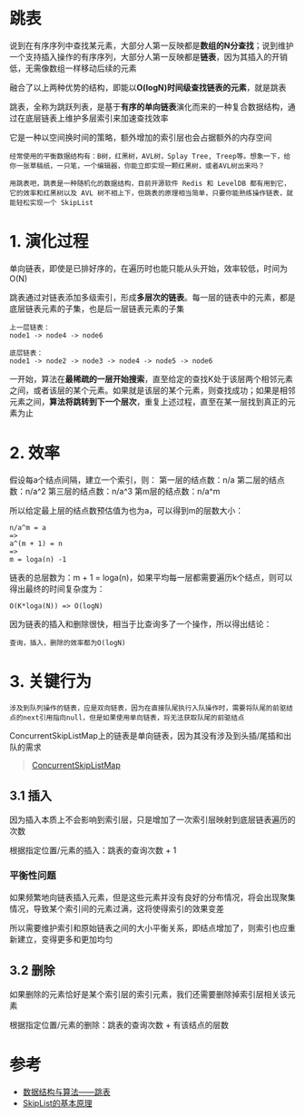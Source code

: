 # 跳表

说到在有序序列中查找某元素，大部分人第一反映都是**数组的N分查找**；说到维护一个支持插入操作的有序序列，大部分人第一反映都是**链表**，因为其插入的开销低，无需像数组一样移动后续的元素

融合了以上两种优势的结构，即能以**O(logN)时间级查找链表的元素**，就是跳表

跳表，全称为跳跃列表，是基于**有序的单向链表**演化而来的一种复合数据结构，通过在底层链表上维护多层索引来加速查找效率

它是一种以空间换时间的策略，额外增加的索引层也会占据额外的内存空间

    经常使用的平衡数据结构有：B树，红黑树，AVL树，Splay Tree, Treep等。想象一下，给你一张草稿纸，一只笔，一个编辑器，你能立即实现一颗红黑树，或者AVL树出来吗？

    用跳表吧，跳表是一种随机化的数据结构，目前开源软件 Redis 和 LevelDB 都有用到它，它的效率和红黑树以及 AVL 树不相上下，但跳表的原理相当简单，只要你能熟练操作链表，就能轻松实现一个 SkipList

# **1. 演化过程**

单向链表，即使是已排好序的，在遍历时也能只能从头开始，效率较低，时间为O(N)

跳表通过对链表添加多级索引，形成**多层次的链表**。每一层的链表中的元素，都是底层链表元素的子集，也是后一层链表元素的子集

    上一层链表：
    node1 -> node4 -> node6

    底层链表：
    node1 -> node2 -> node3 -> node4 -> node5 -> node6

一开始，算法在**最稀疏的一层开始搜索**，直至给定的查找K处于该层两个相邻元素之间，或者该层的某个元素。如果就是该层的某个元素，则查找成功；如果是相邻元素之间，**算法将跳转到下一个层次**，重复上述过程，直至在某一层找到真正的元素为止

# **2. 效率**

假设每a个结点间隔，建立一个索引，则：
第一层的结点数：n/a
第二层的结点数：n/a^2
第三层的结点数：n/a^3
第m层的结点数：n/a^m

所以给定最上层的结点数预估值为也为a，可以得到m的层数大小：

    n/a^m = a
    =>
    a^(m + 1) = n
    =>
    m = loga(n) -1

链表的总层数为：m + 1 = loga(n)，如果平均每一层都需要遍历k个结点，则可以得出最终的时间复杂度为：

    O(K*loga(N)) => O(logN)

因为链表的插入和删除很快，相当于比查询多了一个操作，所以得出结论：

    查询，插入，删除的效率都为O(logN)

# **3. 关键行为**

    涉及到队列操作的链表，应是双向链表，因为在直接队尾执行入队操作时，需要将队尾的前驱结点的next引用指向null，但是如果使用单向链表，将无法获取队尾的前驱结点

ConcurrentSkipListMap上的链表是单向链表，因为其没有涉及到头插/尾插和出队的需求

> [ConcurrentSkipListMap](https://asea-cch.life/achrives/concurrentskiplistmap)

## **3.1 插入**

因为插入本质上不会影响到索引层，只是增加了一次索引层映射到底层链表遍历的次数

根据指定位置/元素的插入：跳表的查询次数 + 1

### **平衡性问题**

如果频繁地向链表插入元素，但是这些元素并没有良好的分布情况，将会出现聚集情况，导致某个索引间的元素过满，这将使得索引的效果变差

所以需要维护索引和原始链表之间的大小平衡关系，即结点增加了，则索引也应重新建立，变得更多和更加均匀

## **3.2 删除**

如果删除的元素恰好是某个索引层的索引元素，我们还需要删除掉索引层相关该元素

根据指定位置/元素的删除：跳表的查询次数 + 有该结点的层数

# 参考
- [数据结构与算法——跳表](https://zhuanlan.zhihu.com/p/68516038)
- [SkipList的基本原理](https://www.cnblogs.com/lfri/p/9991925.html)